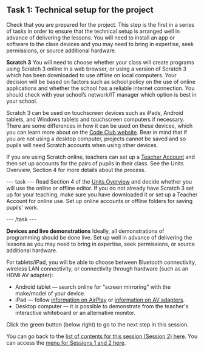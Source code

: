 ## Task 1: Technical setup for the project

Check that you are prepared for the project. This step is the first in a series of tasks in order to ensure that the technical setup is arranged well in advance of delivering the lessons. You will need to install an app or software to the class devices and you may need to bring in expertise, seek permissions, or source additional hardware. 

**Scratch 3**
You will need to choose whether your class will create programs using Scratch 3 online in a web browser, or using a version of Scratch 3 which has been downloaded to use offline on local computers. Your decision will be based on factors such as school policy on the use of online applications and whether the school has a reliable internet connection. You should check with your school’s network/IT manager which option is best in your school. 

Scratch 3 can be used on touchscreen devices such as iPads, Android tablets, and Windows tablets and touchscreen computers if necessary. There are some differences in how it can be used on these devices, which you can learn more about on the [Code Club website](https://help.codeclub.org/en/support/solutions/articles/19000098299-using-scratch-3-on-a-tablet-or-touchscreen-device). Bear in mind that if you are not using a desktop computer, projects cannot be saved and so pupils will need Scratch accounts when using other devices.

If you are using Scratch online, teachers can set up a [Teacher Account](https://scratch.mit.edu/educators/faq) and then set up accounts for the pairs of pupils in their class. See the Units Overview, Section 4 for more details about the process.

--- task --- Read Section 4 of the [Units Overview](ncce.io/R2iy6p) and decide whether you will use the online or offline editor. If you do not already have Scratch 3 set up for your teaching, make sure you have downloaded it or set up a Teacher Account for online use. Set up online accounts or offline folders for saving pupils' work.

--- /task ---

**Devices and live demonstrations**
Ideally, all demonstrations of programming should be done live. Set up well in advance of delivering the lessons as you may need to bring in expertise, seek permissions, or source additional hardware. 

For tablets/iPad, you will be able to choose between Bluetooth connectivity, wireless LAN connectivity, or connectivity through hardware (such as an HDMI AV adapter):
+ Android tablet — search online for "screen mirroring" with the make/model of your device.
+ iPad — follow [information on AirPlay](https://support.apple.com/en-us/HT204289) or [information on AV adapters](https://support.apple.com/en-us/HT202044). 
+ Desktop computer — it is possible to demonstrate from the teacher's interactive whiteboard or an alternative monitor.



Click the green button (below right) to go to the next step in this session.

You can go back to the [list of contents for this session (Session 2) here](https://projects.raspberrypi.org/en/projects/gbic-pair-programming-2).
You can access the [menu for Sessions 1 and 2 here](https://projects.raspberrypi.org/en/pathways/gbic-pair-programming-training).
